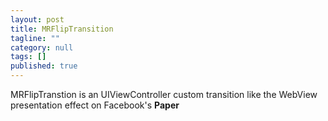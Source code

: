 ```yaml
---
layout: post
title: MRFlipTransition
tagline: ""
category: null
tags: []
published: true
---
```

MRFlipTranstion is an UIViewController custom transition like the WebView presentation effect on Facebook's **Paper**
